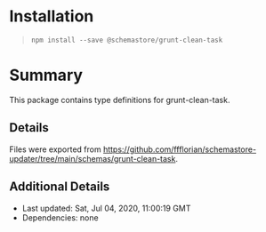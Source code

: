 # Installation
> `npm install --save @schemastore/grunt-clean-task`

# Summary
This package contains type definitions for grunt-clean-task.

## Details
Files were exported from https://github.com/ffflorian/schemastore-updater/tree/main/schemas/grunt-clean-task.

## Additional Details
* Last updated: Sat, Jul 04, 2020, 11:00:19 GMT
* Dependencies: none
